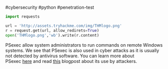 #cybersecurity #python #penetration-test 

```python
import requests

url = 'http://assets.tryhackme.com/img/THMlogo.png'
r = request.get(url, allow_redirets=True)
open('THMlogo.png','wb').write(r.content)
```

PSexec allow system administrators to run commands on remote Windows systems. We see that PSexec is also used in cyber attacks as it is usually not detected by antivirus software. You can learn more about PSexec [here](https://docs.microsoft.com/en-us/sysinternals/downloads/psexec) and read [this](https://www.praetorian.com/blog/threat-hunting-how-to-detect-psexec/) blogpost about its use by attackers.

